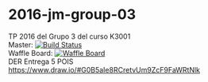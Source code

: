 # 2016-jm-group-03
TP 2016 del Grupo 3 del curso K3001  
Master:   [![Build Status](https://travis-ci.com/dds-utn/2016-jm-group-03.svg?token=AEXcW8ufMnZMcPJyofWy&branch=master)](https://travis-ci.com/dds-utn/2016-jm-group-03)  
Waffle Board:
[![Waffle Board](https://img.shields.io/badge/waffle-board-green.svg?style=plastic)](https://waffle.io/dds-utn/2016-jm-group-03)  
DER Entrega 5 POIS https://www.draw.io/#G0B5aIe8RCretvUm9ZcF9FaWRtNlk
